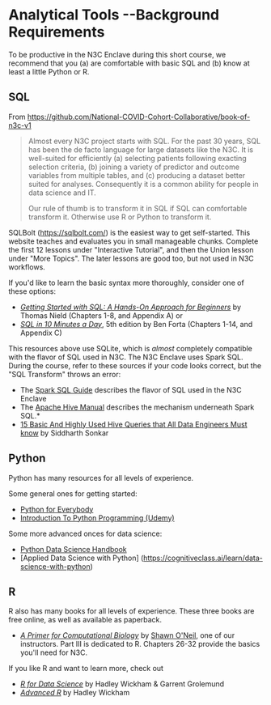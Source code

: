 Analytical Tools --Background Requirements
=================

To be productive in the N3C Enclave during this short course, we recommend that you (a) are comfortable with basic SQL and (b) know at least a little Python or R.

SQL
----------------------

From https://github.com/National-COVID-Cohort-Collaborative/book-of-n3c-v1
> Almost every N3C project starts with SQL.  For the past 30 years, SQL has been the de facto language for large datasets like the N3C. It is well-suited for efficiently (a) selecting patients following exacting selection criteria, (b) joining a variety of predictor and outcome variables from multiple tables, and (c) producing a dataset better suited for analyses. Consequently it is a common ability for people in data science and IT.
>
> Our rule of thumb is to transform it in SQL if SQL can comfortable transform it. Otherwise use R or Python to transform it.

SQLBolt (<https://sqlbolt.com/>) is the easiest way to get self-started.  This website teaches and evaluates you in small manageable chunks.  Complete the first 12 lessons under "Interactive Tutorial", and then the Union lesson under "More Topics".  The later lessons are good too, but not used in N3C workflows.

If you'd like to learn the basic syntax more thoroughly, consider one of these options:

* [*Getting Started with SQL: A Hands-On Approach for Beginners*](https://www.amazon.com/Getting-Started-SQL-Hands-Beginners/dp/1491938617/) by Thomas Nield (Chapters 1-8, and Appendix A) or
* [*SQL in 10 Minutes a Day*](https://www.amazon.com/SQL-Minutes-Sams-Teach-Yourself/dp/0135182794), 5th edition by Ben Forta (Chapters 1-14, and Appendix C)

This resources above use SQLite, which is *almost* completely compatible with the flavor of SQL used in N3C.  The N3C Enclave uses Spark SQL.  During the course, refer to these sources if your code looks correct, but the "SQL Transform" throws an error:

* The [Spark SQL Guide](https://spark.apache.org/docs/latest/sql-ref-syntax-qry-select.html) describes the flavor of SQL used in the N3C Enclave
* The [Apache Hive Manual](https://spark.apache.org/docs/latest/sql-ref-syntax-qry-select.html) describes the mechanism underneath Spark SQL.* 
* [15 Basic And Highly Used Hive Queries that All Data Engineers Must know](https://www.analyticsvidhya.com/blog/2020/12/15-basic-and-highly-used-hive-queries-that-all-data-engineers-must-know/) by Siddharth Sonkar

Python
----------------------
Python has many resources for all levels of experience. 

Some general ones for getting started:
* [Python for Everybody](https://www.py4e.com/) 
* [Introduction To Python Programming (Udemy)](https://www.udemy.com/course/pythonforbeginnersintro/?LSNPUBID=JVFxdTr9V80&ranEAID=JVFxdTr9V80&ranMID=39197&ranSiteID=JVFxdTr9V80-Hrdo.3OzB9u4kSvhJb.AqA&utm_medium=udemyads&utm_source=aff-campaign) 

Some more advanced onces for data science:
* [Python Data Science Handbook](https://jakevdp.github.io/PythonDataScienceHandbook/)
* [Applied Data Science with Python] (https://cognitiveclass.ai/learn/data-science-with-python)

R
----------------------
R also has many books for all levels of experience.  These three books are free online, as well as available as paperback.

* [*A Primer for Computational Biology*](https://open.oregonstate.education/computationalbiology/) by [Shawn O'Neil](https://som.ucdenver.edu/Profiles/Faculty/Profile/35866), one of our instructors.  Part III is dedicated to R.  Chapters 26-32 provide the basics you'll need for N3C.

If you like R and want to learn more, check out
* [*R for Data Science*](https://r4ds.had.co.nz/) by Hadley Wickham & Garrent Grolemund
* [*Advanced R*](https://adv-r.hadley.nz/) by Hadley Wickham
